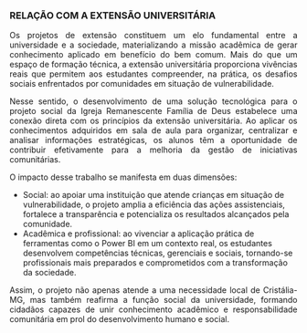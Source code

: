 ### RELAÇÃO COM A EXTENSÃO UNIVERSITÁRIA

<p align="justify">
Os projetos de extensão constituem um elo fundamental entre a universidade e a sociedade, materializando a missão acadêmica de gerar conhecimento aplicado em benefício do bem comum. Mais do que um espaço de formação técnica, a extensão universitária proporciona vivências reais que permitem aos estudantes compreender, na prática, os desafios sociais enfrentados por comunidades em situação de vulnerabilidade.
</p>

<p align="justify">
Nesse sentido, o desenvolvimento de uma solução tecnológica para o projeto social da Igreja Remanescente Família de Deus estabelece uma conexão direta com os princípios da extensão universitária. Ao aplicar os conhecimentos adquiridos em sala de aula para organizar, centralizar e analisar informações estratégicas, os alunos têm a oportunidade de contribuir efetivamente para a melhoria da gestão de iniciativas comunitárias.
</p>
  
  O impacto desse trabalho se manifesta em duas dimensões:
- Social: ao apoiar uma instituição que atende crianças em situação de vulnerabilidade, o projeto amplia a eficiência das ações assistenciais, fortalece a transparência e potencializa os resultados alcançados pela comunidade.
- Acadêmica e profissional: ao vivenciar a aplicação prática de ferramentas como o Power BI em um contexto real, os estudantes desenvolvem competências técnicas, gerenciais e sociais, tornando-se profissionais mais preparados e comprometidos com a transformação da sociedade.
</p>

 <p align="justify"> 
  Assim, o projeto não apenas atende a uma necessidade local de Cristália-MG, mas também reafirma a função social da universidade, formando cidadãos capazes de unir conhecimento acadêmico e responsabilidade comunitária em prol do desenvolvimento humano e social.
</p>
